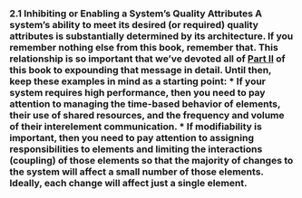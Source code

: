 ### 2.1 Inhibiting or Enabling a System’s Quality Attributes A system’s ability to meet its desired (or required) quality attributes is substantially determined by its architecture. If you remember nothing else from this book, remember that. This relationship is so important that we’ve devoted all of [Part II](part02.xhtml#part02) of this book to expounding that message in detail. Until then, keep these examples in mind as a starting point: *  If your system requires high performance, then you need to pay attention to managing the time-based behavior of elements, their use of shared resources, and the frequency and volume of their interelement communication. *  If modifiability is important, then you need to pay attention to assigning responsibilities to elements and limiting the interactions (coupling) of those elements so that the majority of changes to the system will affect a small number of those elements. Ideally, each change will affect just a single element.